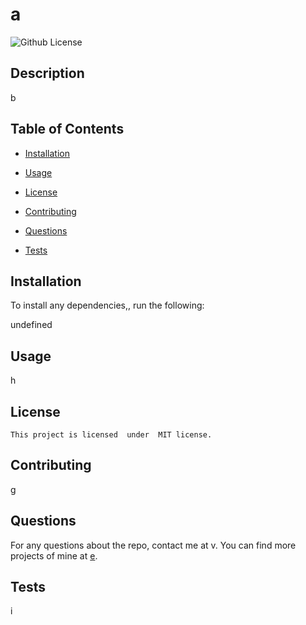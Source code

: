 # a
![Github License](https://img.shields.io.badge/license-MIT-yellow.svg)

## Description

b

## Table of Contents

* [Installation](#installation)

* [Usage](#usage)

* [License](#license)

* [Contributing](#contributing)

* [Questions](#questions)

* [Tests](#tests)

## Installation

To install  any dependencies,, run the following:

undefined

## Usage

h

## License
    
    This project is licensed  under  MIT license.

## Contributing

g

## Questions

For any questions about the repo, contact me at  v. You can find more projects of mine at  [e](https://github.come/e).


## Tests

i
